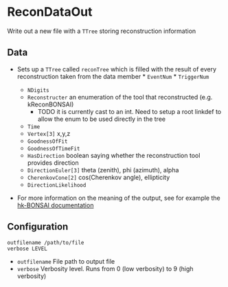 # ReconDataOut

Write out a new file with a `TTree` storing reconstruction information

## Data

* Sets up a `TTree` called `reconTree` which is filled with the result of every reconstruction taken from the data member
    	* `EventNum` 
      	* `TriggerNum`
	* `NDigits`
	* `Reconstructer` an enumeration of the tool that reconstructed (e.g. kReconBONSAI)
	  * TODO it is currently cast to an int. Need to setup a root linkdef to allow the enum to be used directly in the tree
	* `Time`
	* `Vertex[3]` x,y,z
	* `GoodnessOfFit`
	* `GoodnessOfTimeFit`
	* `HasDirection` boolean saying whether the reconstruction tool provides direction
	* `DirectionEuler[3]` theta (zenith), phi (azimuth), alpha
	* `CherenkovCone[2]` cos(Cherenkov angle), ellipticity
	* `DirectionLikelihood`

* For more information on the meaning of the output, see for example the [hk-BONSAI documentation](https://github.com/hyperk/hk-BONSAI)



## Configuration

```
outfilename /path/to/file
verbose LEVEL
```

* `outfilename` File path to output file
* `verbose` Verbosity level. Runs from 0 (low verbosity) to 9 (high verbosity)
